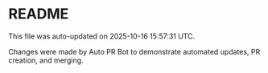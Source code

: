 # README

This file was auto-updated on 2025-10-16 15:57:31 UTC.

Changes were made by Auto PR Bot to demonstrate automated updates, PR creation, and merging.
